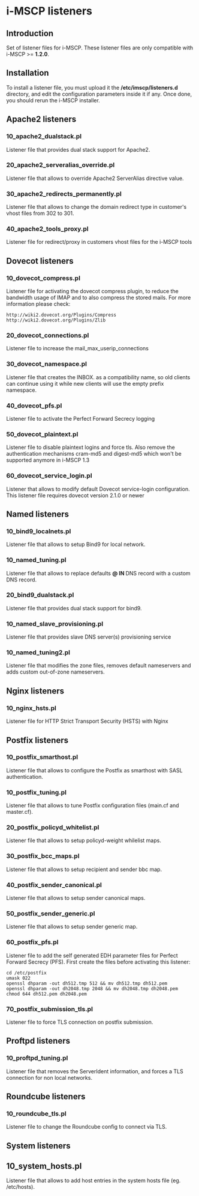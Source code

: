 # i-MSCP listeners

## Introduction

Set of listener files for i-MSCP. These listener files are only compatible with i-MSCP >= **1.2.0**.

## Installation

To install a listener file, you must upload it the **/etc/imscp/listeners.d** directory, and edit the configuration
parameters inside it if any. Once done, you should rerun the i-MSCP installer.

## Apache2 listeners

### 10_apache2_dualstack.pl

Listener file that provides dual stack support for Apache2.

### 20_apache2_serveralias_override.pl

Listener file that allows to override Apache2 ServerAlias directive value.

### 30_apache2_redirects_permanently.pl

Listener file that allows to change the domain redirect type in customer's vhost files from 302 to 301.

### 40_apache2_tools_proxy.pl

Listener file for redirect/proxy in customers vhost files for the i-MSCP tools

## Dovecot listeners

### 10_dovecot_compress.pl

Listener file for activating the dovecot compress plugin, to reduce the bandwidth usage of IMAP and to also compress
the stored mails. For more information please check:

    http://wiki2.dovecot.org/Plugins/Compress
    http://wiki2.dovecot.org/Plugins/Zlib

### 20_dovecot_connections.pl

Listener file to increase the mail_max_userip_connections

### 30_dovecot_namespace.pl

Listener file that creates the INBOX. as a compatibility name, so old clients can continue using it while new clients 
will use the empty prefix namespace.

### 40_dovecot_pfs.pl

Listener file to activate the Perfect Forward Secrecy logging

### 50_dovecot_plaintext.pl

Listener file to disable plaintext logins and force tls.
Also remove the authentication mechanisms cram-md5 and digest-md5 which won't be supported anymore in i-MSCP 1.3

### 60_dovecot_service_login.pl

Listener that allows to modify default Dovecot service-login configuration.
This listener file requires dovecot version 2.1.0 or newer

## Named listeners

### 10_bind9_localnets.pl

Listener file that allows to setup Bind9 for local network.

### 10_named_tuning.pl

Listener file that allows to replace defaults **@ IN <IP>** DNS record with a custom DNS record.

### 20_bind9_dualstack.pl

Listener file that provides dual stack support for bind9.

### 10_named_slave_provisioning.pl

Listener file that provides slave DNS server(s) provisioning service

### 10_named_tuning2.pl

Listener file that modifies the zone files, removes default nameservers and adds custom out-of-zone nameservers.

## Nginx listeners

### 10_nginx_hsts.pl

Listener file for HTTP Strict Transport Security (HSTS) with Nginx

## Postfix listeners

### 10_postfix_smarthost.pl

Listener file that allows to configure the Postfix as smarthost with SASL authentication.

### 10_postfix_tuning.pl

Listener file that allows to tune Postfix configuration files (main.cf and master.cf).

### 20_postfix_policyd_whitelist.pl

Listener file that allows to setup policyd-weight whilelist maps.

### 30_postfix_bcc_maps.pl

Listener file that allows to setup recipient and sender bbc map.

### 40_postfix_sender_canonical.pl

Listener file that allows to setup sender canonical maps.

### 50_postfix_sender_generic.pl

Listener file that allows to setup sender generic map.

### 60_postfix_pfs.pl

Listener file to add the self generated EDH parameter files for Perfect 
Forward Secrecy (PFS). First create the files before activating this listener:

```
cd /etc/postfix
umask 022
openssl dhparam -out dh512.tmp 512 && mv dh512.tmp dh512.pem
openssl dhparam -out dh2048.tmp 2048 && mv dh2048.tmp dh2048.pem
chmod 644 dh512.pem dh2048.pem
```

### 70_postfix_submission_tls.pl

Listener file to force TLS connection on postfix submission.

## Proftpd listeners

### 10_proftpd_tuning.pl

Listener file that removes the ServerIdent information, and forces a TLS 
connection for non local networks.

## Roundcube listeners

### 10_roundcube_tls.pl

Listener file to change the Roundcube config to connect via TLS.

## System listeners

## 10_system_hosts.pl

Listener file that allows to add host entries in the system hosts file (eg. /etc/hosts).

